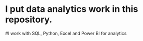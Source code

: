 # I put data analytics work in this repository.
#I work with SQL, Python, Excel and Power BI for analytics
